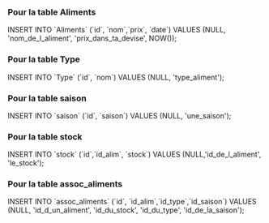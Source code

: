 <h3>Pour la table Aliments</h3>
<p>INSERT INTO `Aliments` (`id`, `nom`,`prix`, `date`) VALUES (NULL, 'nom_de_l_aliment', 'prix_dans_ta_devise', NOW());</p>

<h3>Pour la table Type</h3>
<p>INSERT INTO `Type` (`id`, `nom`) VALUES (NULL, 'type_aliment');</p>

<h3>Pour la table saison</h3>
<p>INSERT INTO `saison` (`id`, `saison`) VALUES (NULL, 'une_saison');</p>

<h3>Pour la table stock</h3>
<p>INSERT INTO `stock` (`id`,`id_alim`, `stock`) VALUES (NULL,'id_de_l_aliment', 'le_stock');</p>

<h3>Pour la table assoc_aliments</h3>
<p>INSERT INTO `assoc_aliments` (`id`, `id_alim`,`id_type`,`id_saison`) VALUES (NULL, 'id_d_un_aliment', 'id_du_stock', 'id_du_type', 'id_de_la_saison');</p>
